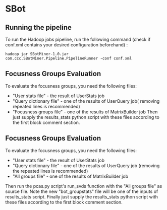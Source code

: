 # SBot

Running the pipeline
--------------------

To run the Hadoop jobs pipeline, run the following command (check if conf.xml contains your desired configuration beforehand) :
```
hadoop jar SBotMiner-1.0.jar  com.ccc.SBotMiner.Pipeline.PipelineRunner -conf conf.xml
```
Focusness Groups Evaluation
----------
To evaluate the focusness groups, you need the following files:
* "User stats file" - the result of UserStats job
* "Query dictionary file" - one of the results of UserQuery job( removing repeated lines  is recommended)
* "Focusness groups file" - one of the results of MatrixBuilder job
Then just supply the results_stats python script with these files according to the first block comment section.

Focusness Groups Evaluation
----------
To evaluate the focusness groups, you need the following files:
* "User stats file" - the result of UserStats job
* "Query dictionary file" - one of the results of UserQuery job (removing the repeated lines is recommended)
* "All groups file" - one of the results of MatrixBuilder job

Then run the pcas.py script's run_svds function with the "All groups file" as source file. Note the new "bot_groupstats" file will be one of the inputs of results_stats script.
Finally just supply the results_stats python script with these files according to the first block comment section.

